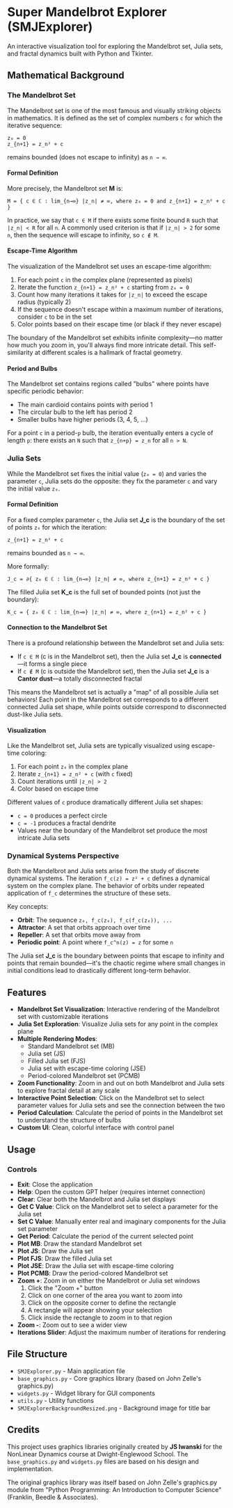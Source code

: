 # Super Mandelbrot Explorer (SMJExplorer)

An interactive visualization tool for exploring the Mandelbrot set, Julia sets, and fractal dynamics built with Python and Tkinter.

## Mathematical Background

### The Mandelbrot Set

The Mandelbrot set is one of the most famous and visually striking objects in mathematics. It is defined as the set of complex numbers `c` for which the iterative sequence:

```
z₀ = 0
z_{n+1} = z_n² + c
```

remains bounded (does not escape to infinity) as `n → ∞`.

#### Formal Definition

More precisely, the Mandelbrot set **M** is:

```
M = { c ∈ ℂ : lim_{n→∞} |z_n| ≠ ∞, where z₀ = 0 and z_{n+1} = z_n² + c }
```

In practice, we say that `c ∈ M` if there exists some finite bound `R` such that `|z_n| < R` for all `n`. A commonly used criterion is that if `|z_n| > 2` for some `n`, then the sequence will escape to infinity, so `c ∉ M`.

#### Escape-Time Algorithm

The visualization of the Mandelbrot set uses an escape-time algorithm:

1. For each point `c` in the complex plane (represented as pixels)
2. Iterate the function `z_{n+1} = z_n² + c` starting from `z₀ = 0`
3. Count how many iterations it takes for `|z_n|` to exceed the escape radius (typically 2)
4. If the sequence doesn't escape within a maximum number of iterations, consider `c` to be in the set
5. Color points based on their escape time (or black if they never escape)

The boundary of the Mandelbrot set exhibits infinite complexity—no matter how much you zoom in, you'll always find more intricate detail. This self-similarity at different scales is a hallmark of fractal geometry.

#### Period and Bulbs

The Mandelbrot set contains regions called "bulbs" where points have specific periodic behavior:

- The main cardioid contains points with period 1
- The circular bulb to the left has period 2
- Smaller bulbs have higher periods (3, 4, 5, ...)

For a point `c` in a period-`p` bulb, the iteration eventually enters a cycle of length `p`: there exists an `N` such that `z_{n+p} = z_n` for all `n > N`.

### Julia Sets

While the Mandelbrot set fixes the initial value (`z₀ = 0`) and varies the parameter `c`, Julia sets do the opposite: they fix the parameter `c` and vary the initial value `z₀`.

#### Formal Definition

For a fixed complex parameter `c`, the Julia set **J_c** is the boundary of the set of points `z₀` for which the iteration:

```
z_{n+1} = z_n² + c
```

remains bounded as `n → ∞`.

More formally:

```
J_c = ∂{ z₀ ∈ ℂ : lim_{n→∞} |z_n| ≠ ∞, where z_{n+1} = z_n² + c }
```

The filled Julia set **K_c** is the full set of bounded points (not just the boundary):

```
K_c = { z₀ ∈ ℂ : lim_{n→∞} |z_n| ≠ ∞, where z_{n+1} = z_n² + c }
```

#### Connection to the Mandelbrot Set

There is a profound relationship between the Mandelbrot set and Julia sets:

- If `c ∈ M` (c is in the Mandelbrot set), then the Julia set **J_c** is **connected**—it forms a single piece
- If `c ∉ M` (c is outside the Mandelbrot set), then the Julia set **J_c** is a **Cantor dust**—a totally disconnected fractal

This means the Mandelbrot set is actually a "map" of all possible Julia set behaviors! Each point in the Mandelbrot set corresponds to a different connected Julia set shape, while points outside correspond to disconnected dust-like Julia sets.

#### Visualization

Like the Mandelbrot set, Julia sets are typically visualized using escape-time coloring:

1. For each point `z₀` in the complex plane
2. Iterate `z_{n+1} = z_n² + c` (with `c` fixed)
3. Count iterations until `|z_n| > 2`
4. Color based on escape time

Different values of `c` produce dramatically different Julia set shapes:
- `c = 0` produces a perfect circle
- `c = -1` produces a fractal dendrite
- Values near the boundary of the Mandelbrot set produce the most intricate Julia sets

### Dynamical Systems Perspective

Both the Mandelbrot and Julia sets arise from the study of discrete dynamical systems. The iteration `f_c(z) = z² + c` defines a dynamical system on the complex plane. The behavior of orbits under repeated application of `f_c` determines the structure of these sets.

Key concepts:
- **Orbit**: The sequence `z₀, f_c(z₀), f_c(f_c(z₀)), ...`
- **Attractor**: A set that orbits approach over time
- **Repeller**: A set that orbits move away from
- **Periodic point**: A point where `f_c^n(z) = z` for some `n`

The Julia set **J_c** is the boundary between points that escape to infinity and points that remain bounded—it's the chaotic regime where small changes in initial conditions lead to drastically different long-term behavior.

## Features

- **Mandelbrot Set Visualization**: Interactive rendering of the Mandelbrot set with customizable iterations
- **Julia Set Exploration**: Visualize Julia sets for any point in the complex plane
- **Multiple Rendering Modes**:
  - Standard Mandelbrot set (MB)
  - Julia set (JS)
  - Filled Julia set (FJS)
  - Julia set with escape-time coloring (JSE)
  - Period-colored Mandelbrot set (PCMB)
- **Zoom Functionality**: Zoom in and out on both Mandelbrot and Julia sets to explore fractal detail at any scale
- **Interactive Point Selection**: Click on the Mandelbrot set to select parameter values for Julia sets and see the connection between the two
- **Period Calculation**: Calculate the period of points in the Mandelbrot set to understand the structure of bulbs
- **Custom UI**: Clean, colorful interface with control panel

## Usage

### Controls

- **Exit**: Close the application
- **Help**: Open the custom GPT helper (requires internet connection)
- **Clear**: Clear both the Mandelbrot and Julia set displays
- **Get C Value**: Click on the Mandelbrot set to select a parameter for the Julia set
- **Set C Value**: Manually enter real and imaginary components for the Julia set parameter
- **Get Period**: Calculate the period of the current selected point
- **Plot MB**: Draw the standard Mandelbrot set
- **Plot JS**: Draw the Julia set
- **Plot FJS**: Draw the filled Julia set
- **Plot JSE**: Draw the Julia set with escape-time coloring
- **Plot PCMB**: Draw the period-colored Mandelbrot set
- **Zoom +**: Zoom in on either the Mandelbrot or Julia set windows
  1. Click the "Zoom +" button
  2. Click on one corner of the area you want to zoom into
  3. Click on the opposite corner to define the rectangle
  4. A rectangle will appear showing your selection
  5. Click inside the rectangle to zoom in to that region
- **Zoom -**: Zoom out to see a wider view
- **Iterations Slider**: Adjust the maximum number of iterations for rendering

## File Structure

- `SMJExplorer.py` - Main application file
- `base_graphics.py` - Core graphics library (based on John Zelle's graphics.py)
- `widgets.py` - Widget library for GUI components
- `utils.py` - Utility functions
- `SMJExplorerBackgroundResized.png` - Background image for title bar

## Credits

This project uses graphics libraries originally created by **JS Iwanski** for the NonLinear Dynamics course at Dwight-Englewood School. The `base_graphics.py` and `widgets.py` files are based on his design and implementation.

The original graphics library was itself based on John Zelle's graphics.py module from "Python Programming: An Introduction to Computer Science" (Franklin, Beedle & Associates).


